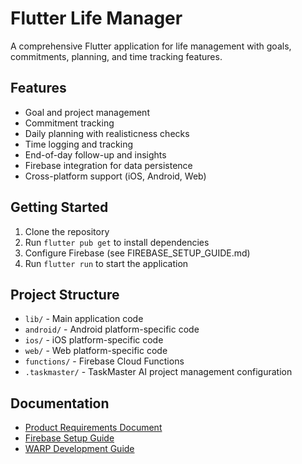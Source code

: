 # Flutter Life Manager

A comprehensive Flutter application for life management with goals, commitments, planning, and time tracking features.

## Features

- Goal and project management
- Commitment tracking
- Daily planning with realisticness checks
- Time logging and tracking
- End-of-day follow-up and insights
- Firebase integration for data persistence
- Cross-platform support (iOS, Android, Web)

## Getting Started

1. Clone the repository
2. Run `flutter pub get` to install dependencies
3. Configure Firebase (see FIREBASE_SETUP_GUIDE.md)
4. Run `flutter run` to start the application

## Project Structure

- `lib/` - Main application code
- `android/` - Android platform-specific code
- `ios/` - iOS platform-specific code
- `web/` - Web platform-specific code
- `functions/` - Firebase Cloud Functions
- `.taskmaster/` - TaskMaster AI project management configuration

## Documentation

- [Product Requirements Document](LifeManager_PRD_Serverless_Flutter.md)
- [Firebase Setup Guide](FIREBASE_SETUP_GUIDE.md)
- [WARP Development Guide](WARP.md)
